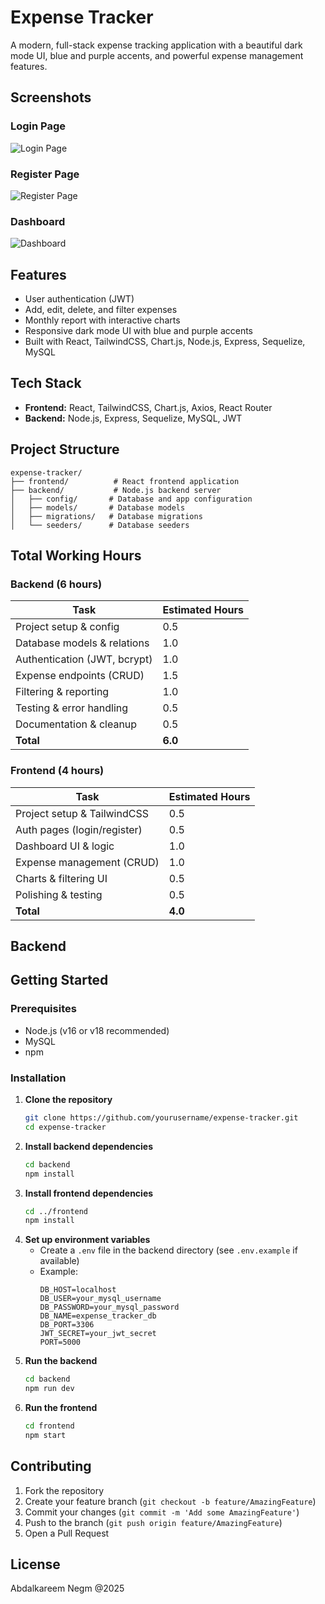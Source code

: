 # Expense Tracker

A modern, full-stack expense tracking application with a beautiful dark mode UI, blue and purple accents, and powerful expense management features.

## Screenshots

### Login Page
![Login Page](./frontend/screenshots/login.png)

### Register Page
![Register Page](./frontend/screenshots/register.png)

### Dashboard
![Dashboard](./frontend/screenshots/dashboard.png)

## Features

- User authentication (JWT)
- Add, edit, delete, and filter expenses
- Monthly report with interactive charts
- Responsive dark mode UI with blue and purple accents
- Built with React, TailwindCSS, Chart.js, Node.js, Express, Sequelize, MySQL

## Tech Stack

- **Frontend:** React, TailwindCSS, Chart.js, Axios, React Router
- **Backend:** Node.js, Express, Sequelize, MySQL, JWT

## Project Structure

```
expense-tracker/
├── frontend/          # React frontend application
├── backend/           # Node.js backend server
│   ├── config/       # Database and app configuration
│   ├── models/       # Database models
│   ├── migrations/   # Database migrations
│   └── seeders/      # Database seeders
```


## Total Working Hours

### Backend (6 hours)
| Task                        | Estimated Hours |
|-----------------------------|-----------------|
| Project setup & config      | 0.5             |
| Database models & relations | 1.0             |
| Authentication (JWT, bcrypt)| 1.0             |
| Expense endpoints (CRUD)    | 1.5             |
| Filtering & reporting       | 1.0             |
| Testing & error handling    | 0.5             |
| Documentation & cleanup     | 0.5             |
| **Total**                   | **6.0**         |

### Frontend (4 hours)
| Task                        | Estimated Hours |
|-----------------------------|-----------------|
| Project setup & TailwindCSS | 0.5             |
| Auth pages (login/register) | 0.5             |
| Dashboard UI & logic        | 1.0             |
| Expense management (CRUD)   | 1.0             |
| Charts & filtering UI       | 0.5             |
| Polishing & testing         | 0.5             |
| **Total**                   | **4.0**         |

## Backend

## Getting Started

### Prerequisites
- Node.js (v16 or v18 recommended)
- MySQL
- npm

### Installation

1. **Clone the repository**
   ```bash
   git clone https://github.com/yourusername/expense-tracker.git
   cd expense-tracker
   ```
2. **Install backend dependencies**
   ```bash
   cd backend
   npm install
   ```
3. **Install frontend dependencies**
   ```bash
   cd ../frontend
   npm install
   ```
4. **Set up environment variables**
   - Create a `.env` file in the backend directory (see `.env.example` if available)
   - Example:
     ```
     DB_HOST=localhost
     DB_USER=your_mysql_username
     DB_PASSWORD=your_mysql_password
     DB_NAME=expense_tracker_db
     DB_PORT=3306
     JWT_SECRET=your_jwt_secret
     PORT=5000
     ```
5. **Run the backend**
   ```bash
   cd backend
   npm run dev
   ```
6. **Run the frontend**
   ```bash
   cd frontend
   npm start
   ```

## Contributing

1. Fork the repository
2. Create your feature branch (`git checkout -b feature/AmazingFeature`)
3. Commit your changes (`git commit -m 'Add some AmazingFeature'`)
4. Push to the branch (`git push origin feature/AmazingFeature`)
5. Open a Pull Request

## License
Abdalkareem Negm @2025